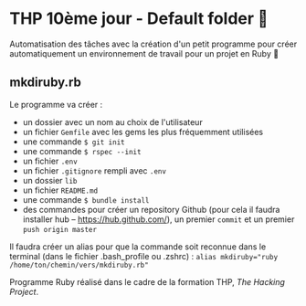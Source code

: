 # THP 10ème jour - Default folder 📁

Automatisation des tâches avec la création d'un petit programme pour créer automatiquement un environnement de travail pour un projet en Ruby 💎

## mkdiruby.rb
Le programme va créer :
* un dossier avec un nom au choix de l'utilisateur
* un fichier `Gemfile` avec les gems les plus fréquemment utilisées
* une commande `$ git init`
* une commande `$ rspec --init`
* un fichier `.env`
* un fichier `.gitignore` rempli avec `.env`
* un dossier `lib`
* un fichier `README.md`
* une commande `$ bundle install`
* des commandes pour créer un repository Github (pour cela il faudra installer hub – https://hub.github.com/), un premier `commit` et un premier `push origin master`

Il faudra créer un alias pour que la commande soit reconnue dans le terminal (dans le fichier .bash_profile ou .zshrc) :
`alias mkdiruby="ruby /home/ton/chemin/vers/mkdiruby.rb"`

Programme Ruby réalisé dans le cadre de la formation THP, *The Hacking Project*.
